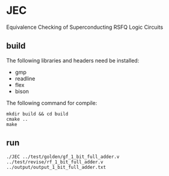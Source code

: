 # JEC

Equivalence Checking of Superconducting RSFQ Logic Circuits

## build

The following libraries and headers need be installed:

- gmp
- readline
- flex
- bison

The following command for compile:

``` shell
mkdir build && cd build
cmake ..
make
```

## run

``` shell
./JEC ../test/golden/gf_1_bit_full_adder.v ../test/revise/rf_1_bit_full_adder.v ../output/output_1_bit_full_adder.txt
```
